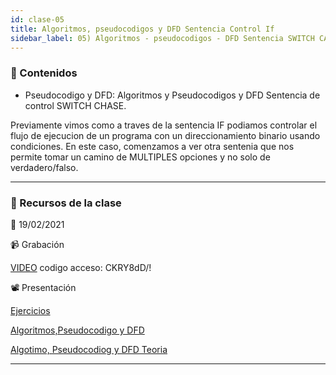 ```yaml
---
id: clase-05
title: Algoritmos, pseudocodigos y DFD Sentencia Control If
sidebar_label: 05) Algoritmos - pseudocodigos - DFD Sentencia SWITCH CASE
---
```




### 📝 Contenidos

- Pseudocodigo y DFD: Algoritmos y Pseudocodigos y DFD Sentencia de control SWITCH CHASE.

Previamente vimos como a traves de la sentencia IF podiamos controlar el flujo de ejecucion de un programa con un direccionamiento binario usando condiciones. En este caso, comenzamos a ver otra sentenia que nos permite tomar un camino de MULTIPLES opciones y no solo de verdadero/falso.

---

### 🚀 Recursos de la clase

📆 19/02/2021

📹 Grabación

[VIDEO](https://us02web.zoom.us/rec/share/kg-xhcB5OEuPhj79NXxjrjM3SlnyWQf2M6x2Tf-l_igekd1R6EOUljfLJ-Pjfpps._3LFlQ9Xxcpk7gU0)
codigo acceso: CKRY8dD/!

📽 Presentación

[Ejercicios](https://6ta-backend-online.adaitw.org/clases/05/Ejercicios%20DFD-2021-02-19.txt)

[Algoritmos,Pseudocodigo y DFD](https://6ta-backend-online.adaitw.org/clases/05/ESTRUCTURA%20DE%20CONTROL.pdf)


[Algotimo, Pseudocodiog y DFD Teoria](https://6ta-backend-online.adaitw.org/clases/05/TEORIA.pdf)

---
